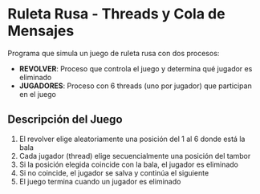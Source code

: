 # Ruleta Rusa - Threads y Cola de Mensajes

Programa que simula un juego de ruleta rusa con dos procesos:
- **REVOLVER**: Proceso que controla el juego y determina qué jugador es eliminado
- **JUGADORES**: Proceso con 6 threads (uno por jugador) que participan en el juego

## Descripción del Juego

1. El revolver elige aleatoriamente una posición del 1 al 6 donde está la bala
2. Cada jugador (thread) elige secuencialmente una posición del tambor
3. Si la posición elegida coincide con la bala, el jugador es eliminado
4. Si no coincide, el jugador se salva y continúa el siguiente
5. El juego termina cuando un jugador es eliminado





